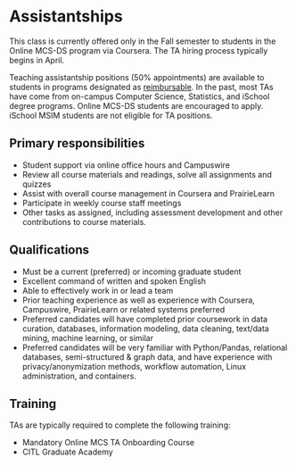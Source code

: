 # Assistantships

This class is currently offered only in the Fall semester to students in the Online MCS-DS program via Coursera. The TA hiring process typically begins in April.

Teaching assistantship positions (50% appointments) are available to students in
programs designated as [reimbursable](https://grad.illinois.edu/handbook/program-tuition-waiver-designations). In the past, most TAs have come from on-campus Computer Science, Statistics, and iSchool degree programs.  Online MCS-DS students are encouraged to apply. iSchool MSIM students are not eligible for TA positions.

## Primary responsibilities
* Student support via online office hours and Campuswire
* Review all course materials and readings, solve all assignments and quizzes
* Assist with overall course management in Coursera and PrairieLearn
* Participate in weekly course staff meetings
* Other tasks as assigned, including assessment development and other contributions to course materials.


## Qualifications
* Must be a current (preferred) or incoming graduate student
* Excellent command of written and spoken English 
* Able to effectively work in or lead a team
* Prior teaching experience as well as experience with Coursera, Campuswire, PrairieLearn or related systems preferred
* Preferred candidates will have completed prior coursework in data curation, databases, information modeling, data cleaning, text/data mining, machine learning, or similar
* Preferred candidates will be very familiar with Python/Pandas, relational databases, semi-structured & graph data, and have experience with privacy/anonymization methods, workflow automation, Linux administration, and containers.


## Training
TAs are typically required to complete the following training:
* Mandatory Online MCS TA Onboarding Course
* CITL Graduate Academy
